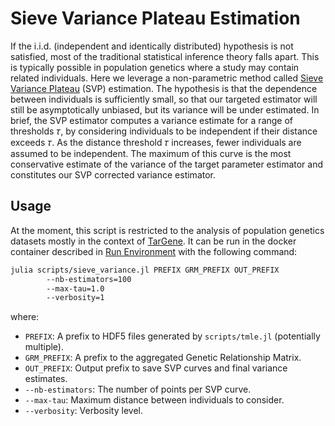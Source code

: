 # Sieve Variance Plateau Estimation

If the i.i.d. (independent and identically distributed) hypothesis is not satisfied, most of the traditional statistical inference theory falls apart. This is typically possible in population genetics where a study may contain related individuals. Here we leverage a non-parametric method called [Sieve Variance Plateau](https://biostats.bepress.com/ucbbiostat/paper322/) (SVP) estimation. The hypothesis is that the dependence between individuals is sufficiently small, so that our targeted estimator will still be asymptotically unbiased, but its variance will be under estimated. In brief, the SVP estimator computes a variance estimate for a range of thresholds 𝜏, by considering individuals to be independent if their distance exceeds 𝜏. As the distance threshold 𝜏 increases, fewer individuals are assumed to be independent. The maximum of this curve is the most conservative estimate of the variance of the target parameter estimator and constitutes our SVP corrected variance estimator.

## Usage

At the moment, this script is restricted to the analysis of population genetics datasets mostly in the context of [TarGene](https://targene.github.io/targene-pipeline/stable/sieve_variance/). It can be run in the docker container described in [Run Environment](@ref) with the following command:

```bash
julia scripts/sieve_variance.jl PREFIX GRM_PREFIX OUT_PREFIX
        --nb-estimators=100
        --max-tau=1.0
        --verbosity=1
```

where:

- `PREFIX`: A prefix to HDF5 files generated by `scripts/tmle.jl` (potentially multiple).
- `GRM_PREFIX`: A prefix to the aggregated Genetic Relationship Matrix.
- `OUT_PREFIX`: Output prefix to save SVP curves and final variance estimates.
- `--nb-estimators`: The number of points per SVP curve.
- `--max-tau`: Maximum distance between individuals to consider.
- `--verbosity`: Verbosity level.